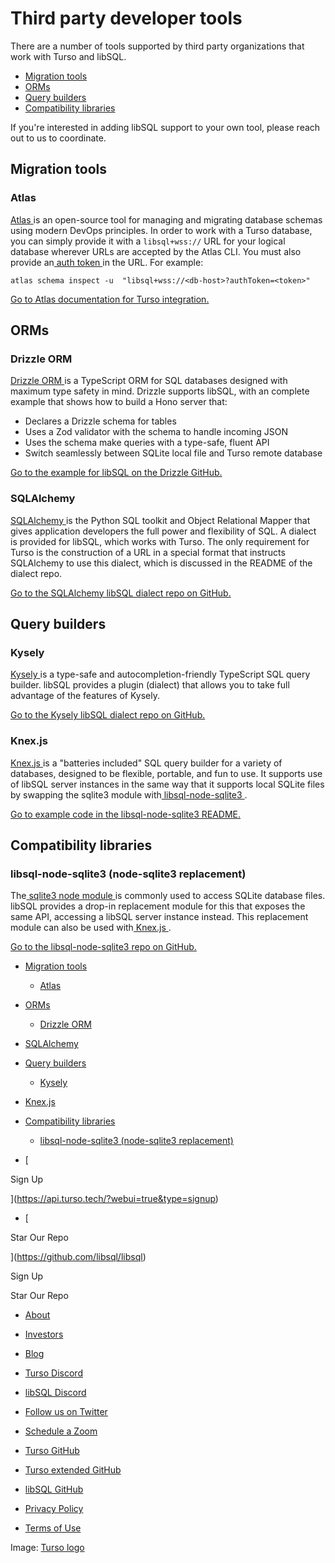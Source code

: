 # Third party developer tools

There are a number of tools supported by third party organizations that work
with Turso and libSQL.

- [ Migration tools ](https://docs.turso.tech//3p-dev-tools/#migration-tools)
- [ ORMs ](https://docs.turso.tech//3p-dev-tools/#orms)
- [ Query builders ](https://docs.turso.tech//3p-dev-tools/#query-builders)
- [ Compatibility libraries ](https://docs.turso.tech//3p-dev-tools/#compatibility-libraries)


If you're interested in adding libSQL support to your own tool, please reach out
to us to coordinate.

## Migration tools​

### Atlas​

[ Atlas ](https://atlasgo.io)is an open-source tool for managing and migrating database schemas using
modern DevOps principles. In order to work with a Turso database, you can simply
provide it with a `libsql+wss://` URL for your logical database wherever URLs
are accepted by the Atlas CLI. You must also provide an[ auth token ](https://docs.turso.tech/reference/turso-cli#authentication-tokens-for-client-access)in the URL.
For example:

`atlas schema inspect -u  "libsql+wss://<db-host>?authToken=<token>"`

[ Go to Atlas documentation for Turso integration. ](https://atlasgo.io/guides/sqlite/turso)

## ORMs​

### Drizzle ORM​

[ Drizzle ORM ](https://github.com/drizzle-team/drizzle-orm#readme)is a TypeScript ORM for SQL databases designed with maximum type
safety in mind. Drizzle supports libSQL, with an complete example that shows how
to build a Hono server that:

- Declares a Drizzle schema for tables
- Uses a Zod validator with the schema to handle incoming JSON
- Uses the schema make queries with a type-safe, fluent API
- Switch seamlessly between SQLite local file and Turso remote database


[ Go to the example for libSQL on the Drizzle GitHub. ](https://github.com/drizzle-team/drizzle-orm/tree/main/examples/libsql#readme)

### SQLAlchemy​

[ SQLAlchemy ](https://www.sqlalchemy.org/)is the Python SQL toolkit and Object Relational Mapper that gives
application developers the full power and flexibility of SQL. A dialect is
provided for libSQL, which works with Turso. The only requirement for Turso is
the construction of a URL in a special format that instructs SQLAlchemy to use
this dialect, which is discussed in the README of the dialect repo.

[ Go to the SQLAlchemy libSQL dialect repo on GitHub. ](https://github.com/libsql/sqlalchemy-libsql#readme)

## Query builders​

### Kysely​

[ Kysely ](https://github.com/kysely-org/kysely#readme)is a type-safe and autocompletion-friendly TypeScript SQL query builder.
libSQL provides a plugin (dialect) that allows you to take full advantage of the
features of Kysely.

[ Go to the Kysely libSQL dialect repo on GitHub. ](https://github.com/libsql/kysely-libsql#readme)

### Knex.js​

[ Knex.js ](https://knexjs.org/)is a "batteries included" SQL query builder for a variety of
databases, designed to be flexible, portable, and fun to use. It supports use of
libSQL server instances in the same way that it supports local SQLite files by
swapping the sqlite3 module with[ libsql-node-sqlite3 ](https://docs.turso.tech//3p-dev-tools/#libsql-node-sqlite3).

[ Go to example code in the libsql-node-sqlite3 README. ](https://github.com/libsql/libsql-node-sqlite3#usage-with-knex)

## Compatibility libraries​

### libsql-node-sqlite3 (node-sqlite3 replacement)​

The[ sqlite3 node module ](https://github.com/TryGhost/node-sqlite3#readme)is commonly used to access SQLite database files.
libSQL provides a drop-in replacement module for this that exposes the same API,
accessing a libSQL server instance instead. This replacement module can also be
used with[ Knex.js ](https://docs.turso.tech//3p-dev-tools/#knex-js).

[ Go to the libsql-node-sqlite3 repo on GitHub. ](https://github.com/libsql/libsql-node-sqlite3#readme)

- [ Migration tools ](https://docs.turso.tech//3p-dev-tools/#migration-tools)
    - [ Atlas ](https://docs.turso.tech//3p-dev-tools/#atlas)
- [ ORMs ](https://docs.turso.tech//3p-dev-tools/#orms)
    - [ Drizzle ORM ](https://docs.turso.tech//3p-dev-tools/#drizzle-orm)

- [ SQLAlchemy ](https://docs.turso.tech//3p-dev-tools/#sqlalchemy)
- [ Query builders ](https://docs.turso.tech//3p-dev-tools/#query-builders)
    - [ Kysely ](https://docs.turso.tech//3p-dev-tools/#kysely)

- [ Knex.js ](https://docs.turso.tech//3p-dev-tools/#knex-js)
- [ Compatibility libraries ](https://docs.turso.tech//3p-dev-tools/#compatibility-libraries)
    - [ libsql-node-sqlite3 (node-sqlite3 replacement) ](https://docs.turso.tech//3p-dev-tools/#libsql-node-sqlite3)


- [ 

Sign Up




 ](https://api.turso.tech/?webui=true&type=signup)
- [ 

Star Our Repo






 ](https://github.com/libsql/libsql)


Sign Up

Star Our Repo

- [ About ](https://turso.tech/about-us)
- [ Investors ](https://turso.tech/investors)
- [ Blog ](https://blog.turso.tech)


- [ Turso Discord ](https://discord.com/invite/4B5D7hYwub)
- [ libSQL Discord ](https://discord.gg/VzbXemj6Rg)
- [ Follow us on Twitter ](https://twitter.com/tursodatabase)
- [ Schedule a Zoom ](https://calendly.com/d/gt7-bfd-83n/meet-with-chiselstrike)


- [ Turso GitHub ](https://github.com/tursodatabase/)
- [ Turso extended GitHub ](https://github.com/turso-extended/)
- [ libSQL GitHub ](http://github.com/tursodatabase/libsql)


- [ Privacy Policy ](https://turso.tech/privacy-policy)
- [ Terms of Use ](https://turso.tech/terms-of-use)


Image: [ Turso logo ](https://docs.turso.tech/img/turso.svg)